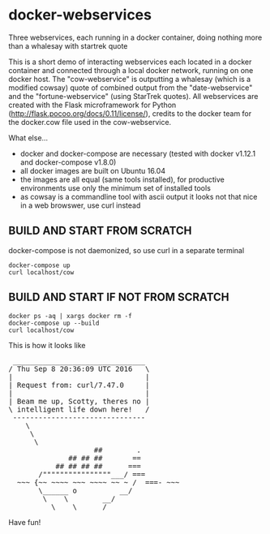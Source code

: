 # docker-webservices 

Three webservices, each running in a docker container, doing nothing more than a whalesay with startrek quote

This is a short demo of interacting webservices each located in a docker container and connected through a local docker network, running on one docker host. The "cow-webservice" is outputting a whalesay (which is a modified cowsay) quote of combined output from the "date-webservice" and the "fortune-webservice" (using StarTrek quotes).
All webservices are created with the Flask microframework for Python (http://flask.pocoo.org/docs/0.11/license/), credits to the docker team for the docker.cow file used in the cow-webservice.

What else...
- docker and docker-compose are necessary (tested with docker v1.12.1 and docker-compose v1.8.0)
- all docker images are built on Ubuntu 16.04
- the images are all equal (same tools installed), for productive environments use only the minimum set of installed tools
- as cowsay is a commandline tool with ascii output it looks not that nice in a web browswer, use curl instead


## BUILD AND START FROM SCRATCH
docker-compose is not daemonized, so use curl in a separate terminal 
```
docker-compose up
curl localhost/cow
```

## BUILD AND START IF NOT FROM SCRATCH
```
docker ps -aq | xargs docker rm -f
docker-compose up --build
curl localhost/cow
```

This is how it looks like
<pre>
 _______________________________
/ Thu Sep 8 20:36:09 UTC 2016   \
|                               |
| Request from: curl/7.47.0     |
|                               |
| Beam me up, Scotty, theres no |
\ intelligent life down here!   /
 -------------------------------
    \
     \
      \     
                    ##        .            
              ## ## ##       ==            
           ## ## ## ##      ===            
       /""""""""""""""""___/ ===        
  ~~~ {~~ ~~~~ ~~~ ~~~~ ~~ ~ /  ===- ~~~   
       \______ o          __/            
        \    \        __/             
          \____\______/   
</pre>



Have fun! 
